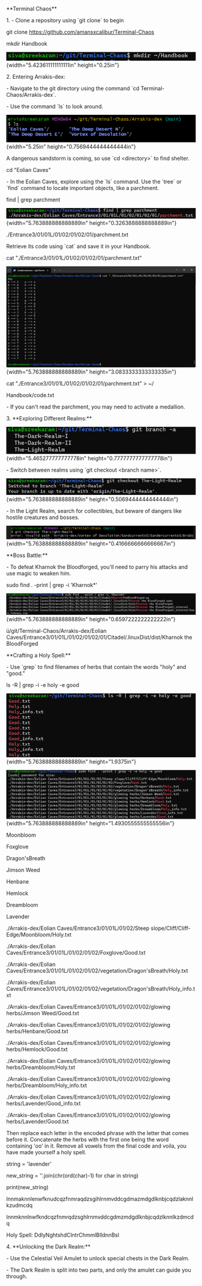 \*\*Terminal Chaos\*\*

1\. - Clone a repository using \`git clone\` to begin

git clone <https://github.com/amansxcalibur/Terminal-Chaos>

mkdir Handbook

![](./media/image1.png){width="5.423611111111111in" height="0.25in"}

2\. Entering Arrakis-dex:

\- Navigate to the git directory using the command \`cd
Terminal-Chaos/Arrakis-dex\`.

\- Use the command \`ls\` to look around.

![](./media/image2.png){width="5.25in" height="0.7569444444444444in"}

A dangerous sandstorm is coming, so use \`cd \<directory\>\` to find
shelter.

cd \"Eolian Caves\"

\- In the Eolian Caves, explore using the \`ls\` command. Use the
\`tree\` or \`find\` command to locate important objects, like a
parchment.

find \| grep parchment

![](./media/image3.png){width="5.763888888888889in"
height="0.3263888888888889in"}

./Entrance3/01/01L/01/02/01/02/01/parchment.txt

Retrieve its code using \`cat\` and save it in your Handbook.

cat \"./Entrance3/01/01L/01/02/01/02/01/parchment.txt\"

![](./media/image4.png){width="5.763888888888889in"
height="3.0833333333333335in"}

cat \"./Entrance3/01/01L/01/02/01/02/01/parchment.txt\" \> \~/

Handbook/code.txt

\- If you can't read the parchment, you may need to activate a
medallion.

3\. \*\*Exploring Different Realms:\*\*

![](./media/image5.png){width="5.465277777777778in"
height="0.7777777777777778in"}

\- Switch between realms using \`git checkout \<branch name\>\`.

![](./media/image6.png){width="5.763888888888889in"
height="0.5069444444444444in"}

\- In the Light Realm, search for collectibles, but beware of dangers
like hostile creatures and bosses.

![](./media/image7.png){width="5.763888888888889in"
height="0.4166666666666667in"}

\*\*Boss Battle:\*\*

\- To defeat Kharnok the Bloodforged, you'll need to parry his attacks
and use magic to weaken him.

sudo find . -print \| grep -i \'Kharnok\*\'

![](./media/image8.png){width="5.763888888888889in"
height="0.6597222222222222in"}

ü/git/Terminal-Chaos/Arrakis-dex/Eolian
Caves/Entrance3/01/01L/01/02/01/02/01/Citadel/.linuxDist/dist/Kharnok
the BloodForged

\*\*Crafting a Holy Spell:\*\*

\- Use \`grep\` to find filenames of herbs that contain the words
\"holy\" and \"good.\"

ls -R \| grep -i -e holy -e good

![](./media/image9.png){width="5.763888888888889in" height="1.9375in"}

![](./media/image10.png){width="5.763888888888889in"
height="1.4930555555555556in"}

Moonbloom

Foxglove

Dragon\'sBreath

Jimson Weed

Henbane

Hemlock

Dreambloom

Lavender

./Arrakis-dex/Eolian Caves/Entrance3/01/01L/01/02/Steep
slope/Cliff/Cliff-Edge/Moonbloom/Holy.txt

./Arrakis-dex/Eolian
Caves/Entrance3/01/01L/01/02/01/02/Foxglove/Good.txt

./Arrakis-dex/Eolian
Caves/Entrance3/01/01L/01/02/01/02/vegetation/Dragon\'sBreath/Holy.txt

./Arrakis-dex/Eolian
Caves/Entrance3/01/01L/01/02/01/02/vegetation/Dragon\'sBreath/Holy_info.txt

./Arrakis-dex/Eolian Caves/Entrance3/01/01L/01/02/01/02/glowing
herbs/Jimson Weed/Good.txt

./Arrakis-dex/Eolian Caves/Entrance3/01/01L/01/02/01/02/glowing
herbs/Henbane/Good.txt

./Arrakis-dex/Eolian Caves/Entrance3/01/01L/01/02/01/02/glowing
herbs/Hemlock/Good.txt

./Arrakis-dex/Eolian Caves/Entrance3/01/01L/01/02/01/02/glowing
herbs/Dreambloom/Holy.txt

./Arrakis-dex/Eolian Caves/Entrance3/01/01L/01/02/01/02/glowing
herbs/Dreambloom/Holy_info.txt

./Arrakis-dex/Eolian Caves/Entrance3/01/01L/01/02/01/02/glowing
herbs/Lavender/Good_info.txt

./Arrakis-dex/Eolian Caves/Entrance3/01/01L/01/02/01/02/glowing
herbs/Lavender/Good.txt

Then replace each letter in the encoded phrase with the letter that
comes before it. Concatenate the herbs with the first one being the word
containing 'oo' in it. Remove all vowels from the final code and voila,
you have made yourself a holy spell.

string = \'lavender\'

new_string = \'\'.join(chr(ord(char)-1) for char in string)

print(new_string)

lnnmaknnlenwfknudcqzfnmraqdzsgihlrnmvddcgdmazmdgdlknbjcqdzlaknnlkzudmcdq

lnnmknnlnwfkndcqzfnmrqdzsghlrnmvddcgdmzmdgdlknbjcqdzlknnlkzdmcdq

Holy Spell: DdlyNghtshdClntrChmmlBlldnnBsl

4\. \*\*Unlocking the Dark Realm:\*\*

\- Use the Celestial Veil Amulet to unlock special chests in the Dark
Realm.

\- The Dark Realm is split into two parts, and only the amulet can guide
you through.
